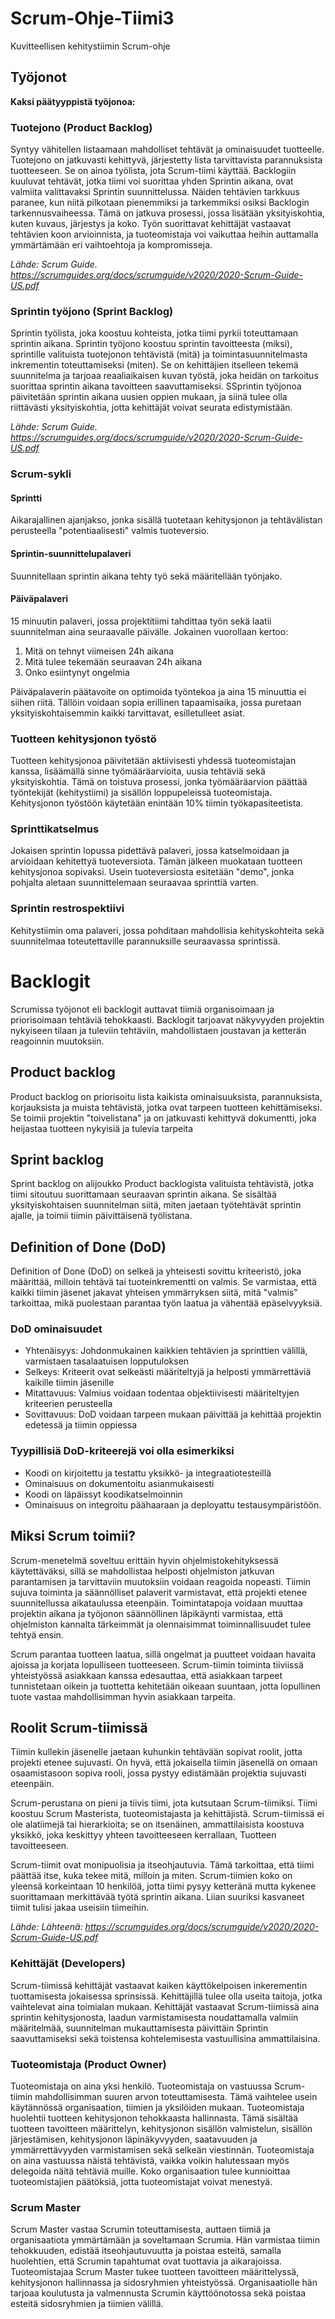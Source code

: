 # Scrum-Ohje-Tiimi3
Kuvitteellisen kehitystiimin Scrum-ohje

## Työjonot

**Kaksi päätyyppistä työjonoa:**
### Tuotejono (Product Backlog)
Syntyy vähitellen listaamaan mahdolliset tehtävät ja ominaisuudet tuotteelle. Tuotejono on jatkuvasti kehittyvä, järjestetty lista tarvittavista parannuksista tuotteeseen. Se on ainoa työlista, jota Scrum-tiimi käyttää. Backlogiin kuuluvat tehtävät, jotka tiimi voi suorittaa yhden Sprintin aikana, ovat valmiita valittavaksi Sprintin suunnittelussa. Näiden tehtävien tarkkuus paranee, kun niitä pilkotaan pienemmiksi ja tarkemmiksi osiksi Backlogin tarkennusvaiheessa. Tämä on jatkuva prosessi, jossa lisätään yksityiskohtia, kuten kuvaus, järjestys ja koko. Työn suorittavat kehittäjät vastaavat tehtävien koon arvioinnista, ja tuoteomistaja voi vaikuttaa heihin auttamalla ymmärtämään eri vaihtoehtoja ja kompromisseja.

*Lähde:  Scrum Guide. https://scrumguides.org/docs/scrumguide/v2020/2020-Scrum-Guide-US.pdf*

### Sprintin työjono (Sprint Backlog)
Sprintin työlista, joka koostuu kohteista, jotka tiimi pyrkii toteuttamaan sprintin aikana. Sprintin työjono koostuu sprintin tavoitteesta (miksi), sprintille valituista tuotejonon tehtävistä (mitä) ja toimintasuunnitelmasta inkrementin toteuttamiseksi (miten). Se on kehittäjien itselleen tekemä suunnitelma ja tarjoaa reaaliaikaisen kuvan työstä, joka heidän on tarkoitus suorittaa sprintin aikana tavoitteen saavuttamiseksi. SSprintin työjonoa päivitetään sprintin aikana uusien oppien mukaan, ja siinä tulee olla riittävästi yksityiskohtia, jotta kehittäjät voivat seurata edistymistään.

*Lähde: Scrum Guide. https://scrumguides.org/docs/scrumguide/v2020/2020-Scrum-Guide-US.pdf*


### Scrum-sykli

#### Sprintti
Aikarajallinen ajanjakso, jonka sisällä tuotetaan kehitysjonon ja tehtävälistan perusteella "potentiaalisesti" valmis tuoteversio.


#### Sprintin-suunnittelupalaveri 
Suunnitellaan sprintin aikana tehty työ sekä määritellään työnjako.

#### Päiväpalaveri 
15 minuutin palaveri, jossa projektitiimi tahdittaa työn sekä laatii suunnitelman aina seuraavalle päivälle. Jokainen vuorollaan kertoo:
1. Mitä on tehnyt viimeisen 24h aikana
2. Mitä tulee tekemään seuraavan 24h aikana
3. Onko esiintynyt ongelmia

Päiväpalaverin päätavoite on optimoida työntekoa ja aina 15 minuuttia ei siihen riitä. Tällöin voidaan sopia erillinen tapaamisaika, jossa puretaan yksityiskohtaisemmin kaikki tarvittavat, esilletulleet asiat.

### Tuotteen kehitysjonon työstö
Tuotteen kehitysjonoa päivitetään aktiivisesti yhdessä tuoteomistajan kanssa, lisäämällä sinne työmääräarvioita, uusia tehtäviä sekä yksityiskohtia. Tämä on toistuva prosessi, jonka työmääräarvion päättää työntekijät (kehitystiimi) ja sisällön loppupeleissä tuoteomistaja. Kehitysjonon työstöön käytetään enintään 10% tiimin työkapasiteetista.

### Sprinttikatselmus
Jokaisen sprintin lopussa pidettävä palaveri, jossa katselmoidaan ja arvioidaan kehitettyä tuoteversiota. Tämän jälkeen muokataan tuotteen kehitysjonoa sopivaksi. Usein tuoteversiosta esitetään "demo", jonka pohjalta aletaan suunnittelemaan seuraavaa sprinttiä varten.

### Sprintin restrospektiivi
Kehitystiimin oma palaveri, jossa pohditaan mahdollisia kehityskohteita sekä suunnitelmaa toteutettaville parannuksille seuraavassa sprintissä.

# Backlogit
Scrumissa työjonot eli backlogit auttavat tiimiä organisoimaan ja priorisoimaan tehtäviä tehokkaasti. Backlogit tarjoavat näkyvyyden projektin nykyiseen tilaan ja tuleviin tehtäviin, mahdollistaen joustavan ja ketterän reagoinnin muutoksiin.

## Product backlog
Product backlog on priorisoitu lista kaikista ominaisuuksista, parannuksista, korjauksista ja muista tehtävistä, jotka ovat tarpeen tuotteen kehittämiseksi. Se toimii projektin "toivelistana" ja on jatkuvasti kehittyvä dokumentti, joka heijastaa tuotteen nykyisiä ja tulevia tarpeita

## Sprint backlog
Sprint backlog on alijoukko Product backlogista valituista tehtävistä, jotka tiimi sitoutuu suorittamaan seuraavan sprintin aikana. Se sisältää yksityiskohtaisen suunnitelman siitä, miten jaetaan työtehtävät sprintin ajalle, ja toimii tiimin päivittäisenä työlistana.

## Definition of Done (DoD)
Definition of Done (DoD) on selkeä ja yhteisesti sovittu kriteeristö, joka määrittää, milloin tehtävä tai tuoteinkrementti on valmis. Se varmistaa, että kaikki tiimin jäsenet jakavat yhteisen ymmärryksen siitä, mitä "valmis" tarkoittaa, mikä puolestaan parantaa työn laatua ja vähentää epäselvyyksiä.

### DoD ominaisuudet
* Yhtenäisyys: Johdonmukainen kaikkien tehtävien ja sprinttien välillä, varmistaen tasalaatuisen lopputuloksen
* Selkeys: Kriteerit ovat selkeästi määriteltyjä ja helposti ymmärrettäviä kaikille tiimin jäsenille
* Mitattavuus: Valmius voidaan todentaa objektiivisesti määriteltyjen kriteerien perusteella
* Sovittavuus: DoD voidaan tarpeen mukaan päivittää ja kehittää projektin edetessä ja tiimin oppiessa

### Tyypillisiä DoD-kriteerejä voi olla esimerkiksi
* Koodi on kirjoitettu ja testattu yksikkö- ja integraatiotesteillä
* Ominaisuus on dokumentoitu asianmukaisesti
* Koodi on läpäissyt koodikatselmoinnin
* Ominaisuus on integroitu päähaaraan ja deployattu testausympäristöön.


## Miksi Scrum toimii?
Scrum-menetelmä soveltuu erittäin hyvin ohjelmistokehityksessä käytettäväksi, sillä se mahdollistaa helposti ohjelmiston jatkuvan parantamisen ja tarvittaviin muutoksiin voidaan reagoida nopeasti. Tiimin sujuva toiminta ja säännölliset palaverit varmistavat, että projekti etenee suunnitellussa aikataulussa eteenpäin. Toimintatapoja voidaan muuttaa projektin aikana ja työjonon säännöllinen läpikäynti varmistaa, että ohjelmiston kannalta tärkeimmät ja olennaisimmat toiminnallisuudet tulee tehtyä ensin.

Scrum parantaa tuotteen laatua, sillä ongelmat ja puutteet voidaan havaita ajoissa ja korjata lopulliseen tuotteeseen. Scrum-tiimin toiminta tiiviissä yhteistyössä asiakkaan kanssa edesauttaa, että asiakkaan tarpeet tunnistetaan oikein ja tuottetta kehitetään oikeaan suuntaan, jotta lopullinen tuote vastaa mahdollisimman hyvin asiakkaan tarpeita.

## Roolit Scrum-tiimissä

Tiimin kullekin jäsenelle jaetaan kuhunkin tehtävään sopivat roolit, jotta projekti etenee sujuvasti. On hyvä, että jokaisella tiimin jäsenellä on omaan osaamistasoon sopiva rooli, jossa pystyy edistämään projektia sujuvasti eteenpäin.

Scrum-perustana on pieni ja tiivis tiimi, jota kutsutaan Scrum-tiimiksi. Tiimi koostuu Scrum Masterista, tuoteomistajasta ja kehittäjistä. Scrum-tiimissä ei ole alatiimejä tai hierarkioita; se on itsenäinen, ammattilaisista koostuva yksikkö, joka keskittyy yhteen tavoitteeseen kerrallaan, Tuotteen tavoitteeseen.

Scrum-tiimit ovat monipuolisia ja itseohjautuvia. Tämä tarkoittaa, että tiimi päättää itse, kuka tekee mitä, milloin ja miten. Scrum-tiimien koko on yleensä korkeintaan 10 henkilöä, jotta tiimi pysyy ketteränä mutta kykenee suorittamaan merkittävää työtä sprintin aikana. Liian suuriksi kasvaneet tiimit tulisi jakaa useisiin tiimeihin.

*Lähde: Lähteenä: https://scrumguides.org/docs/scrumguide/v2020/2020-Scrum-Guide-US.pdf*

### Kehittäjät (Developers)
Scrum-tiimissä kehittäjät vastaavat kaiken käyttökelpoisen inkerementin tuottamisesta jokaisessa sprinsissä. Kehittäjillä tulee olla useita taitoja, jotka vaihtelevat aina toimialan mukaan. Kehittäjät vastaavat Scrum-tiimissä aina sprintin kehitysjonosta, laadun varmistamisesta noudattamalla valmiin määritelmää, suunnitelman mukauttamisesta päivittäin Sprintin saavuttamiseksi sekä toistensa kohtelemisesta vastuullisina ammattilaisina.

### Tuoteomistaja (Product Owner)
Tuoteomistaja on aina yksi henkilö. Tuoteomistaja on vastuussa Scrum-tiimin mahdollisimman suuren arvon toteuttamisesta. Tämä vaihtelee usein käytännössä organisaation, tiimien ja yksilöiden mukaan. Tuoteomistaja huolehtii tuotteen kehitysjonon  tehokkaasta hallinnasta. Tämä sisältää tuotteen tavoitteen määrittelyn, kehitysjonon sisällön valmistelun, sisällön järjestämisen, kehitysjonon läpinäkyvyyden, saatavuuden ja ymmärrettävyyden varmistamisen sekä selkeän viestinnän. Tuoteomistaja on aina vastuussa näistä tehtävistä, vaikka voikin halutessaan myös delegoida näitä tehtäviä muille. Koko organisaation tulee kunnioittaa tuoteomistajien päätöksiä, jotta tuoteomistajat voivat menestyä.

### Scrum Master
Scrum Master vastaa Scrumin toteuttamisesta, auttaen tiimiä ja organisaatiota ymmärtämään ja soveltamaan Scrumia. Hän varmistaa tiimin tehokkuuden, edistää itseohjautuvuutta ja poistaa esteitä, samalla huolehtien, että Scrumin tapahtumat ovat tuottavia ja aikarajoissa. Tuoteomistajaa Scrum Master tukee tuotteen tavoitteen määrittelyssä, kehitysjonon hallinnassa ja sidosryhmien yhteistyössä. Organisaatiolle hän tarjoaa koulutusta ja valmennusta Scrumin käyttöönotossa sekä poistaa esteitä sidosryhmien ja tiimien välillä.

